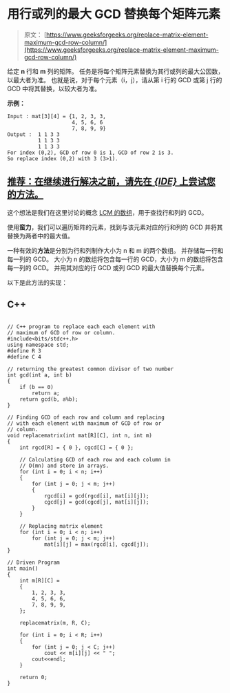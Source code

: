 # 用行或列的最大 GCD 替换每个矩阵元素

> 原文： [https://www.geeksforgeeks.org/replace-matrix-element-maximum-gcd-row-column/](https://www.geeksforgeeks.org/replace-matrix-element-maximum-gcd-row-column/)

给定 **n** 行和 **m** 列的矩阵。 任务是将每个矩阵元素替换为其行或列的最大公因数，以最大者为准。 也就是说，对于每个元素（i，j），请从第 i 行的 GCD 或第 j 行的 GCD 中将其替换，以较大者为准。

**示例：**

```
Input : mat[3][4] = {1, 2, 3, 3,
                     4, 5, 6, 6
                     7, 8, 9, 9}  
Output :  1 1 3 3
          1 1 3 3
          1 1 3 3
For index (0,2), GCD of row 0 is 1, GCD of row 2 is 3.
So replace index (0,2) with 3 (3>1). 

```

## [推荐：在继续进行解决之前，请先在 ***<u>{IDE}</u>*** 上尝试您的方法。](https://ide.geeksforgeeks.org/)

这个想法是我们在这里讨论的概念 [LCM 的数组](https://www.geeksforgeeks.org/lcm-of-given-array-elements/)，用于查找行和列的 GCD。

使用**蛮力**，我们可以遍历矩阵的元素，找到与该元素对应的行和列的 GCD 并将其替换为两者中的最大值。

一种有效的**方法**是分别为行和列制作大小为 n 和 m 的两个数组。 并存储每一行​​和每一列的 GCD。 大小为 n 的数组将包含每一行的 GCD，大小为 m 的数组将包含每一列的 GCD。 并用其对应的行 GCD 或列 GCD 的最大值替换每个元素。

以下是此方法的实现：

## C++ 

```

// C++ program to replace each each element with 
// maximum of GCD of row or column. 
#include<bits/stdc++.h> 
using namespace std; 
#define R 3 
#define C 4 

// returning the greatest common divisor of two number 
int gcd(int a, int b) 
{ 
    if (b == 0) 
        return a; 
    return gcd(b, a%b); 
} 

// Finding GCD of each row and column and replacing 
// with each element with maximum of GCD of row or 
// column. 
void replacematrix(int mat[R][C], int n, int m) 
{ 
    int rgcd[R] = { 0 }, cgcd[C] = { 0 }; 

    // Calculating GCD of each row and each column in  
    // O(mn) and store in arrays. 
    for (int i = 0; i < n; i++) 
    { 
        for (int j = 0; j < m; j++) 
        { 
            rgcd[i] = gcd(rgcd[i], mat[i][j]); 
            cgcd[j] = gcd(cgcd[j], mat[i][j]); 
        } 
    } 

    // Replacing matrix element 
    for (int i = 0; i < n; i++) 
        for (int j = 0; j < m; j++) 
            mat[i][j] = max(rgcd[i], cgcd[j]); 
} 

// Driven Program 
int main() 
{ 
    int m[R][C] = 
    { 
        1, 2, 3, 3, 
        4, 5, 6, 6, 
        7, 8, 9, 9, 
    }; 

    replacematrix(m, R, C); 

    for (int i = 0; i < R; i++) 
    { 
        for (int j = 0; j < C; j++) 
            cout << m[i][j] << " "; 
        cout<<endl; 
    } 

    return 0; 
} 

```